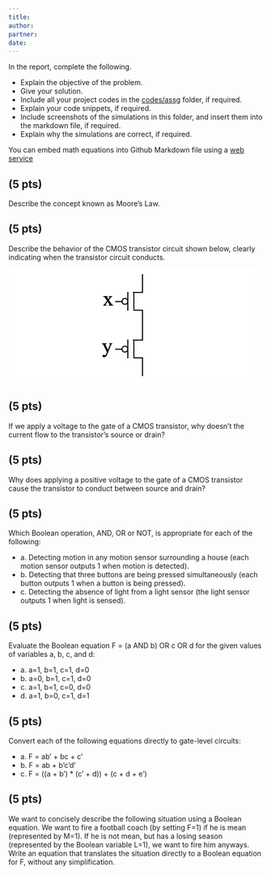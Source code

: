 ```yaml
---
title: 
author:
partner:
date:
---
```


In the report, complete the following.
- Explain the objective of the problem.
- Give your solution.
- Include all your project codes in the [codes/assg](../../codes/assg) folder,
  if required.
- Explain your code snippets, if required.
- Include screenshots of the simulations in this folder, and insert them into
  the markdown file, if required.
- Explain why the simulations are correct, if required.

You can embed math equations into Github Markdown file using a [web service](https://www.codecogs.com/latex/eqneditor.php)

## (5 pts)
Describe the concept known as Moore’s Law.

## (5 pts)
Describe the behavior of the CMOS transistor
circuit shown below, clearly indicating
when the transistor circuit conducts.

![](figures/problem_2.png)

## (5 pts)
If we apply a voltage to the gate of a CMOS transistor, why doesn’t the current flow
to the transistor’s source or drain?

## (5 pts)
 Why does applying a positive voltage to the gate of a CMOS transistor cause the
transistor to conduct between source and drain?

## (5 pts)
Which Boolean operation, AND, OR or NOT, is appropriate for each of the following:
- a. Detecting motion in any motion sensor surrounding a house (each motion sensor outputs 1 when motion is detected).
- b. Detecting that three buttons are being pressed simultaneously (each button outputs 1 when a button is being pressed).
- c. Detecting the absence of light from a light sensor (the light sensor outputs 1
when light is sensed).

## (5 pts)
Evaluate the Boolean equation F = (a AND b) OR c OR d for the given values of
variables a, b, c, and d:
- a. a=1, b=1, c=1, d=0
- b. a=0, b=1, c=1, d=0
- c. a=1, b=1, c=0, d=0
- d. a=1, b=0, c=1, d=1

## (5 pts)
Convert each of the following equations directly to gate-level circuits:
- a. F = ab’ + bc + c’
- b. F = ab + b’c’d’
- c. F = ((a + b’) * (c’ + d)) + (c + d + e’)

## (5 pts)
We want to concisely describe the following situation using a Boolean equation. We
want to fire a football coach (by setting F=1) if he is mean (represented by M=1). If
he is not mean, but has a losing season (represented by the Boolean variable L=1),
we want to fire him anyways. Write an equation that translates the situation directly
to a Boolean equation for F, without any simplification.
